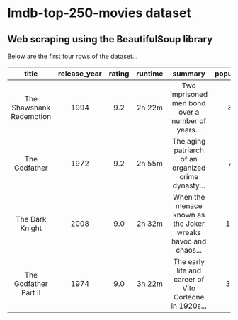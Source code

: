 # Imdb-top-250-movies dataset
## Web scraping using the BeautifulSoup library

Below are the first four rows of the dataset...

|title | release_year | rating | runtime | summary | popularity | total_reviewers | user_reviews | critic_reviews|
|:----:|:-----------:|:------:|:-------:|:-------:|:----------:|:---------------:|:------------:|:-------------:|
|The Shawshank Redemption| 1994 | 9.2 | 2h 22m | Two imprisoned men bond over a number of years... | 88 | 2.7M | 10.4K | 166 |
|The Godfather | 1972 | 9.2 | 2h 55m | The aging patriarch of an organized crime dynasty... | 78 | 1.8M | 5.1K | 191
|The Dark Knight | 2008 | 9.0 | 2h 32m | When the menace known as the Joker wreaks havoc and chaos... | 135 | 2.6M | 8.3K | 442 |
|The Godfather Part II | 1974 | 9.0 | 3h 22m | The early life and career of Vito Corleone in 1920s... | 371 | 1.3M | 1.3K | 133 |